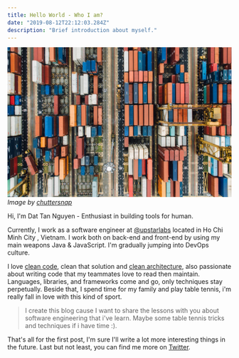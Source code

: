 ```yaml
---
title: Hello World - Who I am?
date: "2019-08-12T22:12:03.284Z"
description: "Brief introduction about myself."
---
```


![Container](./container.jpeg)
_Image by [chuttersnap](https://unsplash.com/@chuttersnap)_

Hi, I'm Dat Tan Nguyen - Enthusiast in building tools for human.

Currently, I work as a software engineer at [@upstarlabs](https://www.upstarlabs.com/) located in Ho Chi Minh City
, Vietnam. I work both on back-end and front-end by using my main weapons Java & JavaScript. I'm gradually jumping
 into DevOps culture.
 
 I love [clean code](https://www.amazon.com/Clean-Code-Handbook-Software-Craftsmanship/dp/0132350882), clean
  that solution and [clean architecture](https://www.amazon.com/dp/0134494164/ref=emc_b_5_t), also passionate about
   writing code that my teammates love to read then maintain. Languages, libraries, and frameworks come and go, only
    techniques stay perpetually. Beside that, I spend time for my family and play table tennis, i'm really fall in
     love with this kind of sport. 
       
> I create this blog cause I want to share the lessons with you about software engineering that i've learn. Maybe some
> table tennis tricks and techniques if i have time :).

That's all for the first post, I'm sure I'll write a lot more interesting things in the future.
Last but not least, you can find me more on [Twitter](https://twitter.com/dattannguyencse).
